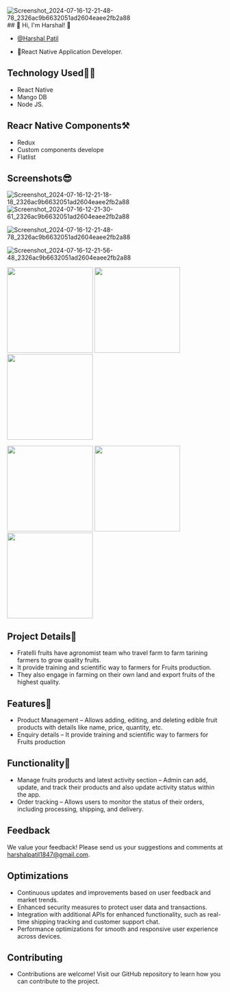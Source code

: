 ![Screenshot_2024-07-16-12-21-48-78_2326ac9b6632051ad2604eaee2fb2a88](https://github.com/user-attachments/assets/1d84bba4-0849-451d-ba36-8d47406b08a0)## 🔗 Hi, I'm Harshal! 👋

- [@Harshal Patil](https://github.com/GitHarshalPatil)

- 🚀React Native Application Developer.

## Technology Used🧑‍💻

- React Native
- Mango DB
- Node JS.

## Reacr Native Components⚒
- Redux
- Custom components develope
- Flatlist

## Screenshots😎



![Screenshot_2024-07-16-12-21-18-18_2326ac9b6632051ad2604eaee2fb2a88]()
![Screenshot_2024-07-16-12-21-30-61_2326ac9b6632051ad2604eaee2fb2a88]()

![Screenshot_2024-07-16-12-21-48-78_2326ac9b6632051ad2604eaee2fb2a88]()

![Screenshot_2024-07-16-12-21-56-48_2326ac9b6632051ad2604eaee2fb2a88]()


<img src="https://github.com/user-attachments/assets/9d75dac8-5224-48ba-8409-f023635bcac5" width="200" />
<img src="https://github.com/user-attachments/assets/fcef3218-63fe-4b64-82b1-5fe7c7b37bb4" width="200" /> <img src="https://github.com/user-attachments/assets/77df3101-d54b-40bb-ae00-32a1d768fa8e" width="200" /> 


<img src="https://github.com/user-attachments/assets/9f58df38-dc26-468c-9851-b7ae0b53d4a7" width="200" /> <img src="https://github.com/Rohit-Jorvekar/edible-oil-sell/assets/126452105/b0bd7210-7d18-4219-a9e3-ff0f2b9e0547" width="200" /> 
<img src="https://github.com/Rohit-Jorvekar/edible-oil-sell/assets/126452105/27548416-d910-48bb-a59c-57ace7c06e68" width="200" /> 


## Project Details📝
- Fratelli fruits have agronomist team who travel farm to farm tarining farmers to grow quality fruits.
- It provide training and scientific way to farmers for Fruits production.
- They also engage in farming on their own land and export fruits of the highest quality.
## Features📓
- Product Management – Allows adding, editing, and deleting edible fruit products with details like name, price, quantity, etc.
- Enquiry details – It provide training and scientific way to farmers for Fruits production

## Functionality📝
- Manage fruits products and latest activity section – Admin can add, update, and track their products and also update activity status within the app.
- Order tracking – Allows users to monitor the status of their orders, including processing, shipping, and delivery.

## Feedback
We value your feedback! Please send us your suggestions and comments at harshalpatil1847@gmail.com.

## Optimizations
- Continuous updates and improvements based on user feedback and market trends.
- Enhanced security measures to protect user data and transactions.
- Integration with additional APIs for enhanced functionality, such as real-time shipping tracking and customer support chat.
- Performance optimizations for smooth and responsive user experience across devices.
## Contributing
- Contributions are welcome! Visit our GitHub repository to learn how you can contribute to the project.
